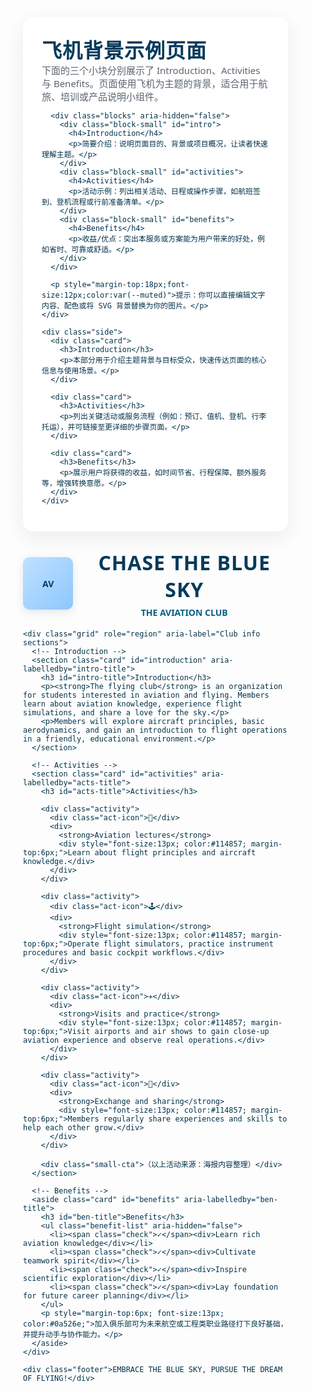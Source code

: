 <!doctype html>
<html lang="zh-CN">
<head>
  <meta charset="utf-8" />
  <meta name="viewport" content="width=device-width, initial-scale=1" />
  <title>飞机背景 - 三个小块示例</title>
  <link rel="preconnect" href="https://fonts.googleapis.com">
  <link rel="preconnect" href="https://fonts.gstatic.com" crossorigin>
  <link href="https://fonts.googleapis.com/css2?family=Inter:wght@300;400;600&display=swap" rel="stylesheet">
  <style>
    :root{
      --card-bg: rgba(255,255,255,0.92);
      --accent: #0b69ff;
      --muted: #5b6470;
      --glass: rgba(255,255,255,0.6);
    }
    *{box-sizing:border-box}
    html,body{height:100%;margin:0;font-family:Inter, system-ui, -apple-system, "Segoe UI", Roboto, "Helvetica Neue", Arial}

    /* 飞机 SVG 作为页面背景（居中并覆盖） */
    body{
      background:
        radial-gradient(ellipse at top left, rgba(11,105,255,0.12), transparent 25%),
        linear-gradient(180deg, #e9f1ff 0%, #f6fbff 60%);
      min-height:100%;
      display:flex;
      align-items:center;
      justify-content:center;
      padding:40px;
      background-image: url('data:image/svg+xml;utf8,<?xml version="1.0" encoding="UTF-8"?><svg xmlns="http://www.w3.org/2000/svg" width="1200" height="800" viewBox="0 0 1200 800"><defs><linearGradient id="g" x1="0" x2="1"><stop offset="0" stop-color="%230b69ff" stop-opacity="0.06"/><stop offset="1" stop-color="%23ffffff" stop-opacity="0.02"/></linearGradient></defs><rect width="1200" height="800" fill="none"/><g transform="translate(200,120) scale(1.4)"><path d="M10 120 C40 80 120 80 160 110 L420 210 C460 230 520 200 580 170 C640 140 740 120 860 140 C980 160 1050 240 1110 280" stroke="%230b69ff" stroke-opacity="0.12" stroke-width="12" fill="none" stroke-linecap="round" stroke-linejoin="round"/></g><g transform="translate(600,180) scale(0.6)"><path d="M120 20 L160 60 L220 70 L260 40 L320 30 L360 50 L420 40 L460 10 L420 -30 L360 -20 L320 0 L260 -10 L220 -40 L160 -30 Z" fill="%230b69ff" fill-opacity="0.08"/></g></svg>');
      background-repeat:no-repeat;
      background-position: center -60px;
      background-size: cover;
    }

    .wrap{
      width:100%;
      max-width:1100px;
      display:grid;
      grid-template-columns: 1fr 340px;
      gap:28px;
      align-items:start;
    }

    .hero{
      padding:28px 30px;
      background: linear-gradient(180deg, rgba(255,255,255,0.8), rgba(255,255,255,0.7));
      border-radius:16px;
      box-shadow: 0 10px 30px rgba(19,34,68,0.08);
      backdrop-filter: blur(6px) saturate(1.05);
    }

    h1{margin:0 0 8px 0;font-size:28px;color:#07203b}
    p.lead{margin:0;color:var(--muted);font-size:15px}

    /* 右侧小块容器 */
    .side{
      display:flex;
      flex-direction:column;
      gap:18px;
      align-items:stretch;
    }

    .card{
      background: var(--card-bg);
      padding:18px;
      border-radius:12px;
      box-shadow: 0 6px 18px rgba(16,30,60,0.06);
      transition:transform .22s ease, box-shadow .22s ease;
      border: 1px solid rgba(11,105,255,0.06);
    }
    .card:hover{transform:translateY(-6px);box-shadow: 0 18px 40px rgba(11,105,255,0.08)}

    .card h3{margin:0 0 6px 0;font-size:16px;color:#06203a}
    .card p{margin:0;color:var(--muted);font-size:13px;line-height:1.45}

    /* 三个小块在手机下横排显示在 hero 下 */
    .blocks{
      display:flex;
      gap:14px;
      margin-top:18px;
      flex-wrap:wrap;
    }
    .block-small{flex:1 1 140px;padding:12px;border-radius:10px;background:linear-gradient(180deg,var(--glass),rgba(255,255,255,0.85));border:1px solid rgba(11,105,255,0.05)}
    .block-small h4{margin:0 0 6px 0;font-size:14px}
    .block-small p{margin:0;font-size:12px;color:var(--muted)}

    /* 响应式 */
    @media (max-width:960px){
      .wrap{grid-template-columns: 1fr;}
      body{padding:24px}
    }

  </style>
</head>
<body>
  <div class="wrap">
    <div class="hero">
      <h1>飞机背景示例页面</h1>
      <p class="lead">下面的三个小块分别展示了 Introduction、Activities 与 Benefits。页面使用飞机为主题的背景，适合用于航旅、培训或产品说明小组件。</p>

      <div class="blocks" aria-hidden="false">
        <div class="block-small" id="intro">
          <h4>Introduction</h4>
          <p>简要介绍：说明页面目的、背景或项目概况，让读者快速理解主题。</p>
        </div>
        <div class="block-small" id="activities">
          <h4>Activities</h4>
          <p>活动示例：列出相关活动、日程或操作步骤，如航班签到、登机流程或行前准备清单。</p>
        </div>
        <div class="block-small" id="benefits">
          <h4>Benefits</h4>
          <p>收益/优点：突出本服务或方案能为用户带来的好处，例如省时、可靠或舒适。</p>
        </div>
      </div>

      <p style="margin-top:18px;font-size:12px;color:var(--muted)">提示：你可以直接编辑文字内容、配色或将 SVG 背景替换为你的图片。</p>
    </div>

    <div class="side">
      <div class="card">
        <h3>Introduction</h3>
        <p>本部分用于介绍主题背景与目标受众，快速传达页面的核心信息与使用场景。</p>
      </div>

      <div class="card">
        <h3>Activities</h3>
        <p>列出关键活动或服务流程（例如：预订、值机、登机、行李托运），并可链接至更详细的步骤页面。</p>
      </div>

      <div class="card">
        <h3>Benefits</h3>
        <p>展示用户将获得的收益，如时间节省、行程保障、额外服务等，增强转换意愿。</p>
      </div>
    </div>
  </div>
</body>
</html>

<!DOCTYPE html>
<html lang="zh-CN">
<head>
  <meta charset="utf-8" />
  <meta name="viewport" content="width=device-width,initial-scale=1" />
  <title>Aviation Club — 简洁展示</title>
  <style>
    /* 页面重置和全局样式 */
    * { box-sizing: border-box; }
    html,body { height:100%; margin:0; font-family: "Segoe UI", Roboto, "Helvetica Neue", Arial, sans-serif; color:#03324a; }
    body {
      /* 背景：使用海报图片（请将 IMG_0141.jpeg 和此 html 放在同一文件夹） */
      background-image: url("IMG_0141.jpeg");
      background-size: cover;
      background-position: center top;
      background-repeat: no-repeat;
      display:flex;
      align-items:center;
      justify-content:center;
      padding:40px;
      -webkit-font-smoothing:antialiased;
      -moz-osx-font-smoothing:grayscale;
    }

    /* 半透明覆盖层，提升卡片可读性 */
    .overlay {
      width:100%;
      max-width:1100px;
      background: linear-gradient(180deg, rgba(255,255,255,0.92), rgba(255,255,255,0.88));
      border-radius:16px;
      box-shadow: 0 10px 30px rgba(2,40,72,0.25);
      padding:28px;
      backdrop-filter: blur(2px);
    }

    header{
      display:flex;
      align-items:center;
      gap:20px;
      margin-bottom:18px;
    }
    .logo{
      width:84px;
      height:84px;
      border-radius:10px;
      background: linear-gradient(135deg,#bfe1ff,#8ec7ff);
      display:flex;
      align-items:center;
      justify-content:center;
      font-weight:700;
      color:#013c6b;
      box-shadow: 0 4px 14px rgba(2,40,72,0.1);
    }
    h1 { font-size:32px; margin:0; color:#063a5a; letter-spacing:1px; }
    h2 { font-size:20px; margin:0 0 8px 0; color:#0b4b6b; }

    /* 三列布局 */
    .grid {
      display:grid;
      grid-template-columns: 1fr 1fr 1fr;
      gap:18px;
    }

    .card {
      background: rgba(255,255,255,0.95);
      border-radius:12px;
      padding:16px;
      min-height:220px;
      box-shadow: 0 6px 18px rgba(3,50,80,0.06);
      border: 1px solid rgba(3,50,80,0.04);
    }

    .card h3 {
      margin:0 0 8px 0;
      font-size:18px;
      color:#03324a;
      display:flex;
      align-items:center;
      gap:8px;
    }

    .card p, .card ul { margin:0 0 8px 0; line-height:1.45; color:#123d52; font-size:14px; }
    .card ul { padding-left:18px; }
    .benefit-list { list-style: none; padding:0; margin:8px 0 0 0; }
    .benefit-list li {
      display:flex;
      align-items:flex-start;
      gap:10px;
      margin-bottom:10px;
    }
    .check {
      width:18px;
      height:18px;
      border-radius:50%;
      background:#0b74c3;
      color:white;
      display:inline-flex;
      align-items:center;
      justify-content:center;
      font-size:12px;
      flex:0 0 18px;
      margin-top:2px;
      box-shadow:0 2px 6px rgba(11,116,195,0.2);
    }

    /* Activities 列表图标样式 */
    .activity {
      display:flex;
      gap:12px;
      margin-bottom:10px;
      align-items:flex-start;
    }
    .act-icon {
      width:40px;height:40px;border-radius:8px;
      background:linear-gradient(180deg,#e7f5ff,#d0ebff);
      display:flex;align-items:center;justify-content:center;
      font-weight:700;color:#0b4b6b;flex:0 0 40px;
      box-shadow:0 6px 14px rgba(3,50,80,0.04);
    }
    .small-cta { margin-top:12px; font-size:13px; color:#04506f; }

    /* 页脚鼓励语 */
    .footer {
      margin-top:18px;
      text-align:center;
      padding-top:10px;
      border-top:1px dashed rgba(3,50,80,0.06);
      color:#034b6b;
      font-weight:600;
      letter-spacing:0.6px;
    }

    /* 响应式 */
    @media (max-width:980px){
      .grid { grid-template-columns: 1fr; }
      header { gap:12px; }
    }
  </style>
</head>
<body>
  <div class="overlay" role="main">
    <header>
      <div class="logo">AV</div>
      <div>
        <h1>CHASE THE BLUE SKY</h1>
        <div style="color:#0b5f83; font-weight:600; margin-top:6px;">THE AVIATION CLUB</div>
      </div>
    </header>

    <div class="grid" role="region" aria-label="Club info sections">
      <!-- Introduction -->
      <section class="card" id="introduction" aria-labelledby="intro-title">
        <h3 id="intro-title">Introduction</h3>
        <p><strong>The flying club</strong> is an organization for students interested in aviation and flying. Members learn about aviation knowledge, experience flight simulations, and share a love for the sky.</p>
        <p>Members will explore aircraft principles, basic aerodynamics, and gain an introduction to flight operations in a friendly, educational environment.</p>
      </section>

      <!-- Activities -->
      <section class="card" id="activities" aria-labelledby="acts-title">
        <h3 id="acts-title">Activities</h3>

        <div class="activity">
          <div class="act-icon">📘</div>
          <div>
            <strong>Aviation lectures</strong>
            <div style="font-size:13px; color:#114857; margin-top:6px;">Learn about flight principles and aircraft knowledge.</div>
          </div>
        </div>

        <div class="activity">
          <div class="act-icon">🕹️</div>
          <div>
            <strong>Flight simulation</strong>
            <div style="font-size:13px; color:#114857; margin-top:6px;">Operate flight simulators, practice instrument procedures and basic cockpit workflows.</div>
          </div>
        </div>

        <div class="activity">
          <div class="act-icon">✈️</div>
          <div>
            <strong>Visits and practice</strong>
            <div style="font-size:13px; color:#114857; margin-top:6px;">Visit airports and air shows to gain close-up aviation experience and observe real operations.</div>
          </div>
        </div>

        <div class="activity">
          <div class="act-icon">👥</div>
          <div>
            <strong>Exchange and sharing</strong>
            <div style="font-size:13px; color:#114857; margin-top:6px;">Members regularly share experiences and skills to help each other grow.</div>
          </div>
        </div>

        <div class="small-cta">（以上活动来源：海报内容整理）</div>
      </section>

      <!-- Benefits -->
      <aside class="card" id="benefits" aria-labelledby="ben-title">
        <h3 id="ben-title">Benefits</h3>
        <ul class="benefit-list" aria-hidden="false">
          <li><span class="check">✓</span><div>Learn rich aviation knowledge</div></li>
          <li><span class="check">✓</span><div>Cultivate teamwork spirit</div></li>
          <li><span class="check">✓</span><div>Inspire scientific exploration</div></li>
          <li><span class="check">✓</span><div>Lay foundation for future career planning</div></li>
        </ul>
        <p style="margin-top:6px; font-size:13px; color:#0a526e;">加入俱乐部可为未来航空或工程类职业路径打下良好基础，并提升动手与协作能力。</p>
      </aside>
    </div>

    <div class="footer">EMBRACE THE BLUE SKY, PURSUE THE DREAM OF FLYING!</div>
  </div>
</body>
</html>
